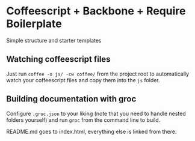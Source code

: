 Coffeescript + Backbone + Require Boilerplate
==============

Simple structure and starter templates


Watching coffeescript files
------------------

Just run `coffee -o js/ -cw coffee/` from the project root to automatically watch your coffeescript files and copy them into the `js` folder.

Building documentation with groc
------------------

Configure `.groc.json` to your liking (note that you need to handle nested folders yourself) and run `groc` from the command line to build.

README.md goes to index.html, everything else is linked from there.